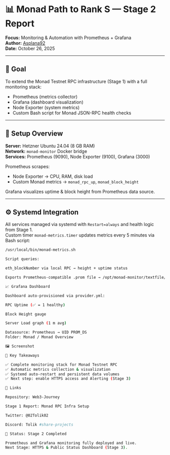# 📊 Monad Path to Rank S — Stage 2 Report  
**Focus:** Monitoring & Automation with Prometheus + Grafana  
**Author:** [Asplana92](https://github.com/Asplana92)  
**Date:** October 26, 2025  

---

## 🎯 Goal  
To extend the Monad Testnet RPC infrastructure (Stage 1) with a full monitoring stack:  
- Prometheus (metrics collector)  
- Grafana (dashboard visualization)  
- Node Exporter (system metrics)  
- Custom Bash script for Monad JSON-RPC health checks  

---

## 🧩 Setup Overview  

**Server:** Hetzner Ubuntu 24.04 (8 GB RAM)  
**Network:** `monad-monitor` Docker bridge  
**Services:** Prometheus (9090), Node Exporter (9100), Grafana (3000)  

Prometheus scrapes:
- Node Exporter → CPU, RAM, disk load  
- Custom Monad metrics → `monad_rpc_up`, `monad_block_height`

Grafana visualizes uptime & block height from Prometheus data source.

---

## ⚙️ Systemd Integration  

All services managed via systemd with `Restart=always` and health logic from Stage 1.  
Custom timer `monad-metrics.timer` updates metrics every 5 minutes via Bash script:

```bash
/usr/local/bin/monad-metrics.sh

Script queries:

eth_blockNumber via local RPC → height + uptime status

Exports Prometheus-compatible .prom file → /opt/monad-monitor/textfile/monad.prom

📈 Grafana Dashboard

Dashboard auto-provisioned via provider.yml:

RPC Uptime (✅ = 1 healthy)

Block Height gauge

Server Load graph (1 m avg)

Datasource: Prometheus → UID PROM_DS
Folder: Monad / Monad Overview

🖼 Screenshot

🧠 Key Takeaways

✅ Complete monitoring stack for Monad Testnet RPC
✅ Automatic metrics collection & visualization
✅ Systemd auto-restart and persistent data volumes
✅ Next step: enable HTTPS access and Alerting (Stage 3)

🔗 Links

Repository: Web3-Journey

Stage 1 Report: Monad RPC Infra Setup

Twitter: @02Tolik02

Discord: Tolik #share-projects

🏁 Status: Stage 2 Completed

Prometheus and Grafana monitoring fully deployed and live.
Next Stage: HTTPS & Public Status Dashboard (Stage 3).
